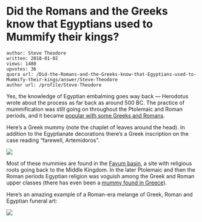 # Did the Romans and the Greeks know that Egyptians used to Mummify their kings?

	author: Steve Theodore
	written: 2018-01-02
	views: 1480
	upvotes: 36
	quora url: /Did-the-Romans-and-the-Greeks-know-that-Egyptians-used-to-Mummify-their-kings/answer/Steve-Theodore
	author url: /profile/Steve-Theodore


Yes, the knowledge of Egyptian embalming goes way back — Herodotus wrote about the process as far back as around 500 BC. The practice of mummification was still going on throughout the Ptolemaic and Roman periods, and it became [popular with some Greeks and Romans](https://mikedashhistory.com/2014/12/16/the-fayum-mummy-portraits/).

Here’s a Greek mummy (note the chaplet of leaves around the head). In addition to the Egyptianate decorations there’s a Greek inscription on the case reading “farewell, Artemidoros”.

![](https://qph.fs.quoracdn.net/main-qimg-b53e7c9a466ddb15007662190535fe52-c)

Most of these mummies are found in the [Fayum basin](https://en.wikipedia.org/wiki/Fayum_mummy_portraits), a site with religious roots going back to the Middle Kingdom. In the later Ptolemaic and then the Roman periods Egyptian religion was voguish among the Greek and Roman upper classes (there has even been a [mummy found in Greece](https://www.livescience.com/2730-greek-mummy-lead-coffin.html)).

Here’s an amazing example of a Roman-era melange of Greek, Roman and Egyptian funeral art:

![](https://qph.fs.quoracdn.net/main-qimg-1050472676b7e70b4bcec9c32ea7a662-c)

